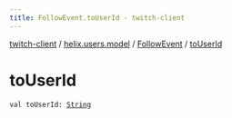 ```yaml
---
title: FollowEvent.toUserId - twitch-client
---
```


[twitch-client](../../index.html) / [helix.users.model](../index.html) / [FollowEvent](index.html) / [toUserId](./to-user-id.html)

# toUserId

`val toUserId: `[`String`](https://kotlinlang.org/api/latest/jvm/stdlib/kotlin/-string/index.html)